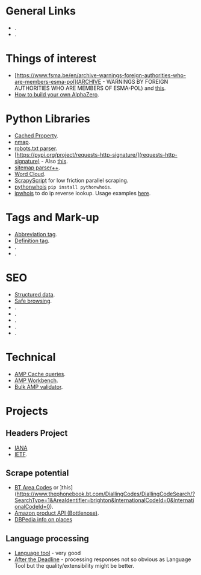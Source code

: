 # General Links
* []().
* []().

# Things of interest
* [https://www.fsma.be/en/archive-warnings-foreign-authorities-who-are-members-esma-pol](ARCHIVE - WARNINGS BY FOREIGN AUTHORITIES WHO ARE MEMBERS OF ESMA-POL) and [this](https://www.cysec.gov.cy/en-GB/complaints/non-approved-domains/).
* [How to build your own AlphaZero](https://medium.com/applied-data-science/how-to-build-your-own-alphazero-ai-using-python-and-keras-7f664945c188).

# Python Libraries
* [Cached Property](https://pypi.org/project/cached-property/).
* [nmap](https://xael.org/pages/python-nmap-en.html).
* [robots.txt parser](https://docs.python.org/2/library/robotparser.html).
* [https://pypi.org/project/requests-http-signature/](requests-http-signature) - Also [this](https://tools.ietf.org/html/draft-cavage-http-signatures-10).
* [sitemap parser++](https://github.com/berkmancenter/mediacloud-ultimate_sitemap_parser).
* [Word Cloud](https://github.com/amueller/word_cloud).
* [ScrapyScript](https://github.com/jschnurr/scrapyscript) for low friction parallel scraping.
* [pythonwhois](https://github.com/joepie91/python-whois) `pip install pythonwhois`.
* [ipwhois](https://github.com/secynic/ipwhois) to do ip reverse lookup. Usage examples [here](https://ipwhois.readthedocs.io/en/latest/RDAP.html#basic-usage).

# Tags and Mark-up 
* [Abbreviation tag](https://www.w3schools.com/tags/tag_abbr.asp).
* [Definition tag](https://www.w3schools.com/tags/tag_dfn.asp).
* []().
* []().


# SEO
* [Structured data](https://developers.google.com/search/docs/guides/sd-policies).
* [Safe browsing](https://transparencyreport.google.com/safe-browsing/search).
* []().
* []().
* []().
* []().
* []().

# Technical
* [AMP Cache queries](https://developers.google.com/amp/cache/update-cache).
* [AMP Workbench](http://ampbench.appspot.com/validate?url=http://example.com).
* [Bulk AMP validator](https://gist.github.com/pshapiro/bca29598a38b09a332b1af2f979a6cf2).


# Projects

## Headers Project
* [IANA](https://www.iana.org/assignments/message-headers/message-headers.xhtml)
* [IETF](https://tools.ietf.org/html/rfc7235).

## Scrape potential
* [BT Area Codes](https://www.thephonebook.bt.com/DiallingCodes/UkAreaCodeSearch/?AreaIdentifier=017) or ]this](https://www.thephonebook.bt.com/DiallingCodes/DiallingCodeSearch/?SearchType=1&AreaIdentifier=brighton&InternationalCodeId=0&InternationalCodeId=0).
* [Amazon product API (Bottlenose)](https://github.com/lionheart/bottlenose).
* [DBPedia info on places](http://dbpedia.org/data3/Settlement.json)

## Language processing
* [Language tool](https://languagetool.org/http-api/swagger-ui/#!/default/get_languages) - very good
* [After the Deadline](https://open.afterthedeadline.com/) - processing responses not so obvious as Language Tool but the quality/extensibility might be better.
